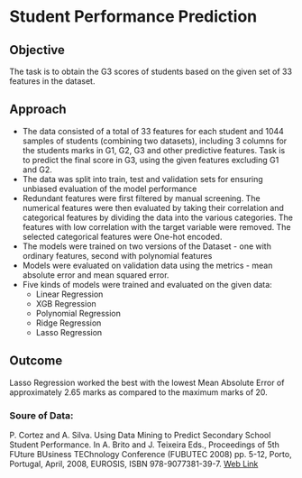 # Student Performance Prediction

## Objective
The task is to obtain the G3 scores of students based on the given set of 33 features in
the dataset.

## Approach
* The data consisted of a total of 33 features for each student and 1044 samples of
students (combining two datasets), including 3 columns for the students marks in
G1, G2, G3 and other predictive features. Task is to predict the final score in G3,
using the given features excluding G1 and G2.
* The data was split into train, test and validation sets for ensuring unbiased
evaluation of the model performance
* Redundant features were first filtered by manual screening. The numerical features
were then evaluated by taking their correlation and categorical features by dividing
the data into the various categories. The features with low correlation with the target
variable were removed. The selected categorical features were One-hot encoded.
* The models were trained on two versions of the Dataset - one with ordinary features,
second with polynomial features
* Models were evaluated on validation data using the metrics - mean absolute error
and mean squared error.
* Five kinds of models were trained and evaluated on the given data:
    - Linear Regression
    - XGB Regression
    - Polynomial Regression
    - Ridge Regression
    - Lasso Regression

## Outcome
Lasso Regression worked the best with the lowest Mean Absolute Error of approximately 2.65 marks as compared to the maximum marks of 20.

### Soure of Data:

P. Cortez and A. Silva. Using Data Mining to Predict Secondary School Student Performance. In A. Brito and J. Teixeira Eds., Proceedings of 5th FUture BUsiness TEChnology Conference (FUBUTEC 2008) pp. 5-12, Porto, Portugal, April, 2008, EUROSIS, ISBN 978-9077381-39-7.
[Web Link](http://www3.dsi.uminho.pt/pcortez/student.pdf)
